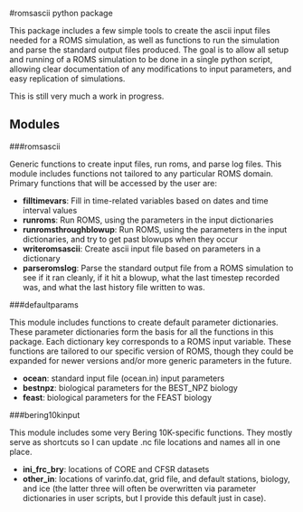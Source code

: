#romsascii python package

This package includes a few simple tools to create the ascii input files needed for a ROMS simulation, as well as functions to run the simulation and parse the standard output files produced.  The goal is to allow all setup and running of a ROMS simulation to be done in a single python script, allowing clear documentation of any modifications to input parameters, and easy replication of simulations.

This is still very much a work in progress.

## Modules

###romsascii

Generic functions to create input files, run roms, and parse log files.  This module includes functions not tailored to any particular ROMS domain.  Primary functions that will be accessed by the user are:

- **filltimevars**: Fill in time-related variables based on  dates and time interval values
- **runroms**: Run ROMS, using the parameters in the input dictionaries
- **runromsthroughblowup**: Run ROMS, using the parameters in the input dictionaries, and try to get past blowups when they occur
- **writeromsascii**: Create ascii input file based on parameters in a dictionary
- **parseromslog**: Parse the standard output file from a ROMS simulation to see if it ran cleanly, if it hit a blowup, what the last timestep recorded was, and what the last history file written to was.

###defaultparams

This module includes functions to create default parameter dictionaries.  These parameter dictionaries form the basis for all the functions in this package.  Each dictionary key corresponds to a ROMS input variable.  These functions are tailored to our specific version of ROMS, though they could be expanded for newer versions and/or more generic parameters in the future.

- **ocean**:		standard input file (ocean.in) input parameters
- **bestnpz**:	biological parameters for the BEST_NPZ biology
- **feast**:		biological parameters for the FEAST biology

###bering10kinput

This module includes some very Bering 10K-specific functions.  They mostly serve as shortcuts so I can update .nc file locations and names all in one place.

- **ini\_frc\_bry**: locations of CORE and CFSR datasets
- **other\_in**: locations of varinfo.dat, grid file, and default stations, biology, and ice (the latter three will often be overwritten via parameter dictionaries in user scripts, but I provide this default just in case).
                         